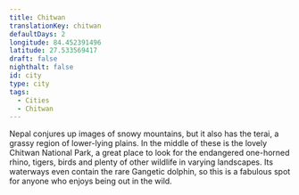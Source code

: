 ```yaml
---
title: Chitwan
translationKey: chitwan
defaultDays: 2
longitude: 84.452391496
latitude: 27.533569417
draft: false
nighthalt: false
id: city
type: city
tags:
  - Cities
  - Chitwan
---
```

Nepal conjures up images of snowy mountains, but it also has the terai, a grassy region of lower-lying plains. In the middle of these is the lovely Chitwan National Park, a great place to look for the endangered one-horned rhino, tigers, birds and plenty of other wildlife in varying landscapes. Its waterways even contain the rare Gangetic dolphin, so this is a fabulous spot for anyone who enjoys being out in the wild.